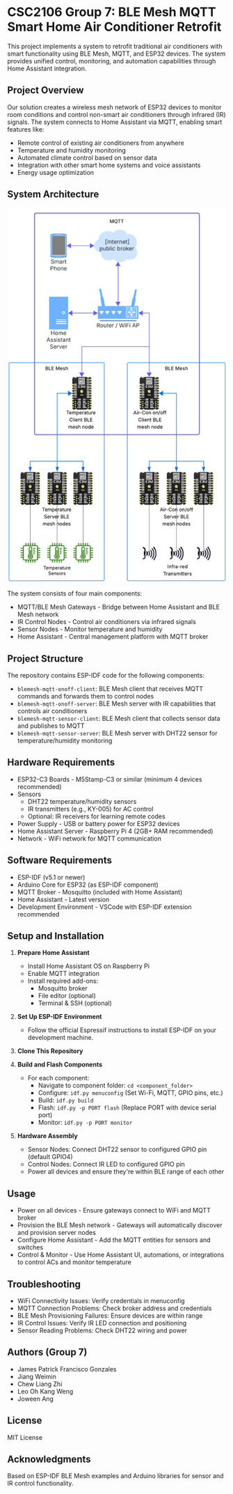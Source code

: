 # CSC2106 Group 7: BLE Mesh MQTT Smart Home Air Conditioner Retrofit

This project implements a system to retrofit traditional air conditioners with smart functionality using BLE Mesh, MQTT, and ESP32 devices. The system provides unified control, monitoring, and automation capabilities through Home Assistant integration.

## Project Overview

Our solution creates a wireless mesh network of ESP32 devices to monitor room conditions and control non-smart air conditioners through infrared (IR) signals. The system connects to Home Assistant via MQTT, enabling smart features like:

* Remote control of existing air conditioners from anywhere
* Temperature and humidity monitoring
* Automated climate control based on sensor data
* Integration with other smart home systems and voice assistants
* Energy usage optimization

## System Architecture

<img alt="System Architecture" src="IoTDiagram.png">

The system consists of four main components:

* MQTT/BLE Mesh Gateways - Bridge between Home Assistant and BLE Mesh network
* IR Control Nodes - Control air conditioners via infrared signals
* Sensor Nodes - Monitor temperature and humidity
* Home Assistant - Central management platform with MQTT broker

## Project Structure

The repository contains ESP-IDF code for the following components:

* `blemesh-mqtt-onoff-client`: BLE Mesh client that receives MQTT commands and forwards them to control nodes
* `blemesh-mqtt-onoff-server`: BLE Mesh server with IR capabilities that controls air conditioners
* `blemesh-mqtt-sensor-client`: BLE Mesh client that collects sensor data and publishes to MQTT
* `blemesh-mqtt-sensor-server`: BLE Mesh server with DHT22 sensor for temperature/humidity monitoring

## Hardware Requirements

* ESP32-C3 Boards - M5Stamp-C3 or similar (minimum 4 devices recommended)
* Sensors
    * DHT22 temperature/humidity sensors
    * IR transmitters (e.g., KY-005) for AC control
    * Optional: IR receivers for learning remote codes
* Power Supply - USB or battery power for ESP32 devices
* Home Assistant Server - Raspberry Pi 4 (2GB+ RAM recommended)
* Network - WiFi network for MQTT communication

## Software Requirements

* ESP-IDF (v5.1 or newer)
* Arduino Core for ESP32 (as ESP-IDF component)
* MQTT Broker - Mosquitto (included with Home Assistant)
* Home Assistant - Latest version
* Development Environment - VSCode with ESP-IDF extension recommended

## Setup and Installation

1. **Prepare Home Assistant**
     * Install Home Assistant OS on Raspberry Pi
     * Enable MQTT integration
     * Install required add-ons:
         * Mosquitto broker
         * File editor (optional)
         * Terminal & SSH (optional)

2. **Set Up ESP-IDF Environment**
     * Follow the official Espressif instructions to install ESP-IDF on your development machine.

3. **Clone This Repository**

4. **Build and Flash Components**
     * For each component:
         * Navigate to component folder: `cd <component_folder>`
         * Configure: `idf.py menuconfig` (Set Wi-Fi, MQTT, GPIO pins, etc.)
         * Build: `idf.py build`
         * Flash: `idf.py -p PORT flash` (Replace PORT with device serial port)
         * Monitor: `idf.py -p PORT monitor`

5. **Hardware Assembly**
     * Sensor Nodes: Connect DHT22 sensor to configured GPIO pin (default GPIO4)
     * Control Nodes: Connect IR LED to configured GPIO pin
     * Power all devices and ensure they're within BLE range of each other

## Usage

* Power on all devices - Ensure gateways connect to WiFi and MQTT broker
* Provision the BLE Mesh network - Gateways will automatically discover and provision server nodes
* Configure Home Assistant - Add the MQTT entities for sensors and switches
* Control & Monitor - Use Home Assistant UI, automations, or integrations to control ACs and monitor temperature

## Troubleshooting

* WiFi Connectivity Issues: Verify credentials in menuconfig
* MQTT Connection Problems: Check broker address and credentials
* BLE Mesh Provisioning Failures: Ensure devices are within range
* IR Control Issues: Verify IR LED connection and positioning
* Sensor Reading Problems: Check DHT22 wiring and power

## Authors (Group 7)

* James Patrick Francisco Gonzales
* Jiang Weimin
* Chew Liang Zhi
* Leo Oh Kang Weng
* Joween Ang

## License

MIT License

## Acknowledgments

Based on ESP-IDF BLE Mesh examples and Arduino libraries for sensor and IR control functionality.
